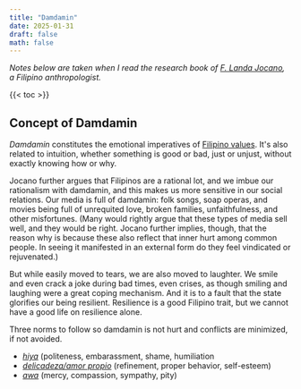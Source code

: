 ```yaml
---
title: "Damdamin"
date: 2025-01-31
draft: false
math: false
---
```


*Notes below are taken when I read the research book of [F. Landa Jocano](https://en.wikipedia.org/wiki/F._Landa_Jocano),
a Filipino anthropologist.*

{{< toc >}}

## Concept of Damdamin

*Damdamin* constitutes the emotional imperatives of [Filipino values](/filipino-values). It's also related to intuition, whether
something is good or bad, just or unjust, without exactly knowing how or
why.

Jocano further argues that Filipinos are a rational lot, and we
imbue our rationalism with damdamin, and this makes us more sensitive in
our social relations. Our media is full of damdamin: folk songs, soap
operas, and movies being full of unrequited love, broken families,
unfaithfulness, and other misfortunes. (Many would rightly argue that
these types of media sell well, and they would be right. Jocano further
implies, though, that the reason why is because these also reflect that
inner hurt among common people. In seeing it manifested in an external
form do they feel vindicated or rejuvenated.)

But while easily moved to tears, we are also moved to laughter. We smile
and even crack a joke during bad times, even crises, as though smiling
and laughing were a great coping mechanism. And it is to a fault that
the state glorifies our being resilient. Resilience is a good Filipino
trait, but we cannot have a good life on resilience alone.

Three norms to follow so damdamin is not hurt and conflicts are
minimized, if not avoided.

- [*hiya*](/hiya) (politeness, embarassment, shame, humiliation
- [*delicadeza/amor propio*](/delicadeza) (refinement, proper behavior, self-esteem)
- [*awa*](/awa) (mercy, compassion, sympathy, pity)
